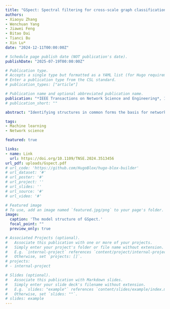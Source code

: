 ```yaml
---
title: "GSpect: Spectral filtering for cross-scale graph classification"
authors:
- Xiaoyu Zhang
- Wenchuan Yang
- Jiawei Feng
- Bitao Dai
- Tianci Bu
- Xin Lu*
date: "2024-12-11T00:00:00Z"

# Schedule page publish date (NOT publication's date).
publishDate: "2025-07-19T00:00:00Z"

# Publication type.
# Accepts a single type but formatted as a YAML list (for Hugo requirements).
# Enter a publication type from the CSL standard.
# publication_types: ["article"]

# Publication name and optional abbreviated publication name.
publication: "*IEEE Transactions on Network Science and Engineering*, 12(1), 547-558, doi: 10.1109/TNSE.2024.3513456"
# publication_short: ""

abstract: "Identifying structures in common forms the basis for networked systems design and optimization. However, real structures represented by graphs are often of varying sizes, leading to the low accuracy of traditional graph classification methods. These graphs are called cross-scale graphs. To overcome this limitation, in this study, we propose GSpect, an advanced spectral graph filtering model for cross-scale graph classification tasks. Compared with other methods, we use graph wavelet neural networks for the convolution layer of the model, which aggregates multi-scale messages to generate graph representations. We design a spectral-pooling layer which aggregates nodes to one node to reduce the cross-scale graphs to the same size. We collect and construct the cross-scale benchmark data set, MSG (Multi Scale Graphs). Experiments reveal that, on open data sets, GSpect improves the performance of classification accuracy by 1.62% on average, and for a maximum of 3.33% on PROTEINS. On MSG, GSpect improves the performance of classification accuracy by 13.38% on average. GSpect fills the gap in cross-scale graph classification studies and has potential to provide assistance in application research like diagnosis of brain disease by predicting the brain network's label and developing new drugs with molecular structures learned from their counterparts in other systems."

tags:
- Machine learning
- Network science

featured: true

links:
- name: Link
  url: https://doi.org/10.1109/TNSE.2024.3513456
url_pdf: uploads/Gspect.pdf
# url_code: 'https://github.com/HugoBlox/hugo-blox-builder'
# url_dataset: '#'
# url_poster: '#'
# url_project: ''
# url_slides: ''
# url_source: '#'
# url_video: '#'

# Featured image
# To use, add an image named `featured.jpg/png` to your page's folder. 
image:
  caption: 'The model structure of GSpect.'
  focal_point: ""
  preview_only: true

# Associated Projects (optional).
#   Associate this publication with one or more of your projects.
#   Simply enter your project's folder or file name without extension.
#   E.g. `internal-project` references `content/project/internal-project/index.md`.
#   Otherwise, set `projects: []`.
# projects:
# - internal-project

# Slides (optional).
#   Associate this publication with Markdown slides.
#   Simply enter your slide deck's filename without extension.
#   E.g. `slides: "example"` references `content/slides/example/index.md`.
#   Otherwise, set `slides: ""`.
# slides: example
---
```

<!-- 
This work is driven by the results in my [previous paper](/publication/conference-paper/) on LLMs.

{{% callout note %}}
Create your slides in Markdown - click the *Slides* button to check out the example.
{{% /callout %}}

Add the publication's **full text** or **supplementary notes** here. You can use rich formatting such as including [code, math, and images](https://docs.hugoblox.com/content/writing-markdown-latex/). -->
